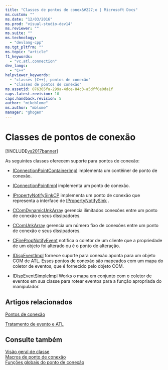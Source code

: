 ```yaml
---
title: "Classes de pontos de conex&#227;o | Microsoft Docs"
ms.custom: ""
ms.date: "12/03/2016"
ms.prod: "visual-studio-dev14"
ms.reviewer: ""
ms.suite: ""
ms.technology: 
  - "devlang-cpp"
ms.tgt_pltfrm: ""
ms.topic: "article"
f1_keywords: 
  - "vc.atl.connection"
dev_langs: 
  - "C++"
helpviewer_keywords: 
  - "classes [C++], pontos de conexão"
  - "classes de pontos de conexão"
ms.assetid: 076365fa-299a-4dce-84c3-a5dff0e0da1f
caps.latest.revision: 10
caps.handback.revision: 5
author: "mikeblome"
ms.author: "mblome"
manager: "ghogen"
---
```

# Classes de pontos de conex&#227;o
[!INCLUDE[vs2017banner](../assembler/inline/includes/vs2017banner.md)]

As seguintes classes oferecem suporte para pontos de conexão:  
  
-   [IConnectionPointContainerImpl](../Topic/IConnectionPointContainerImpl%20Class.md) implementa um contêiner de ponto de conexão.  
  
-   [IConnectionPointImpl](../Topic/IConnectionPointImpl%20Class.md) implementa um ponto de conexão.  
  
-   [IPropertyNotifySinkCP](../atl/reference/ipropertynotifysinkcp-class.md) implementa um ponto de conexão que representa a interface de [IPropertyNotifySink](http://msdn.microsoft.com/library/windows/desktop/ms692638) .  
  
-   [CComDynamicUnkArray](../Topic/CComDynamicUnkArray%20Class.md) gerencia ilimitados conexões entre um ponto de conexão e seus dissipadores.  
  
-   [CComUnkArray](../atl/reference/ccomunkarray-class.md) gerencia um número fixo de conexões entre um ponto de conexão e seus dissipadores.  
  
-   [CFirePropNotifyEvent](../Topic/CFirePropNotifyEvent%20Class.md) notifica o coletor de um cliente que a propriedade de um objeto foi alterado ou é o ponto de alteração.  
  
-   [IDispEventImpl](../atl/reference/idispeventimpl-class.md) fornece suporte para conexão aponta para um objeto COM de ATL.  Esses pontos de conexão são mapeados com um mapa do coletor de eventos, que é fornecido pelo objeto COM.  
  
-   [IDispEventSimpleImpl](../atl/reference/idispeventsimpleimpl-class.md) Works o mapa em conjunto com o coletor de eventos em sua classe para rotear eventos para a função apropriada do manipulador.  
  
## Artigos relacionados  
 [Pontos de conexão](../atl/atl-connection-points.md)  
  
 [Tratamento de evento e ATL](../Topic/Event%20Handling%20and%20ATL.md)  
  
## Consulte também  
 [Visão geral de classe](../atl/atl-class-overview.md)   
 [Macros de ponto de conexão](../atl/reference/connection-point-macros.md)   
 [Funções globais do ponto de conexão](../Topic/Connection%20Point%20Global%20Functions.md)